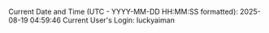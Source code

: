 Current Date and Time (UTC - YYYY-MM-DD HH:MM:SS formatted): 2025-08-19 04:59:46
Current User's Login: luckyaiman
